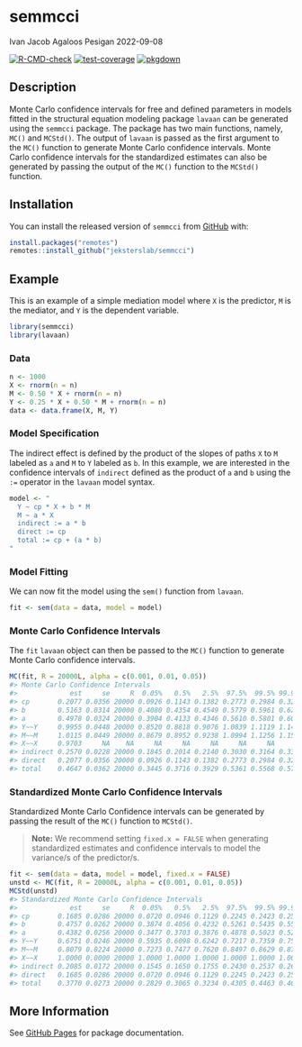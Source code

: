 semmcci
================
Ivan Jacob Agaloos Pesigan
2022-09-08

<!-- README.md is generated from README.Rmd. Please edit that file -->
<!-- badges: start -->

[![R-CMD-check](https://github.com/jeksterslab/semmcci/workflows/R-CMD-check/badge.svg)](https://github.com/jeksterslab/semmcci/actions)
[![test-coverage](https://github.com/jeksterslab/semmcci/actions/workflows/test-coverage.yaml/badge.svg)](https://github.com/jeksterslab/semmcci/actions/workflows/test-coverage.yaml)
[![pkgdown](https://github.com/jeksterslab/semmcci/actions/workflows/pkgdown.yaml/badge.svg)](https://github.com/jeksterslab/semmcci/actions/workflows/pkgdown.yaml)
<!-- badges: end -->

## Description

Monte Carlo confidence intervals for free and defined parameters in
models fitted in the structural equation modeling package `lavaan` can
be generated using the `semmcci` package. The package has two main
functions, namely, `MC()` and `MCStd()`. The output of `lavaan` is
passed as the first argument to the `MC()` function to generate Monte
Carlo confidence intervals. Monte Carlo confidence intervals for the
standardized estimates can also be generated by passing the output of
the `MC()` function to the `MCStd()` function.

## Installation

You can install the released version of `semmcci` from
[GitHub](https://github.com/jeksterslab/semmcci) with:

``` r
install.packages("remotes")
remotes::install_github("jeksterslab/semmcci")
```

## Example

This is an example of a simple mediation model where `X` is the
predictor, `M` is the mediator, and `Y` is the dependent variable.

``` r
library(semmcci)
library(lavaan)
```

### Data

``` r
n <- 1000
X <- rnorm(n = n)
M <- 0.50 * X + rnorm(n = n)
Y <- 0.25 * X + 0.50 * M + rnorm(n = n)
data <- data.frame(X, M, Y)
```

### Model Specification

The indirect effect is defined by the product of the slopes of paths `X`
to `M` labeled as `a` and `M` to `Y` labeled as `b`. In this example, we
are interested in the confidence intervals of `indirect` defined as the
product of `a` and `b` using the `:=` operator in the `lavaan` model
syntax.

``` r
model <- "
  Y ~ cp * X + b * M
  M ~ a * X
  indirect := a * b
  direct := cp
  total := cp + (a * b)
"
```

### Model Fitting

We can now fit the model using the `sem()` function from `lavaan`.

``` r
fit <- sem(data = data, model = model)
```

### Monte Carlo Confidence Intervals

The `fit` `lavaan` object can then be passed to the `MC()` function to
generate Monte Carlo confidence intervals.

``` r
MC(fit, R = 20000L, alpha = c(0.001, 0.01, 0.05))
#> Monte Carlo Confidence Intervals
#>             est     se     R  0.05%   0.5%   2.5%  97.5%  99.5% 99.95%
#> cp       0.2077 0.0356 20000 0.0926 0.1143 0.1382 0.2773 0.2984 0.3267
#> b        0.5163 0.0314 20000 0.4080 0.4354 0.4549 0.5779 0.5961 0.6204
#> a        0.4978 0.0324 20000 0.3904 0.4133 0.4346 0.5610 0.5801 0.6030
#> Y~~Y     0.9955 0.0448 20000 0.8520 0.8818 0.9076 1.0839 1.1119 1.1447
#> M~~M     1.0115 0.0449 20000 0.8679 0.8952 0.9238 1.0994 1.1256 1.1579
#> X~~X     0.9703     NA    NA     NA     NA     NA     NA     NA     NA
#> indirect 0.2570 0.0228 20000 0.1845 0.2014 0.2140 0.3030 0.3164 0.3358
#> direct   0.2077 0.0356 20000 0.0926 0.1143 0.1382 0.2773 0.2984 0.3267
#> total    0.4647 0.0362 20000 0.3445 0.3716 0.3929 0.5361 0.5568 0.5771
```

### Standardized Monte Carlo Confidence Intervals

Standardized Monte Carlo Confidence intervals can be generated by
passing the result of the `MC()` function to `MCStd()`.

> **Note:** We recommend setting `fixed.x = FALSE` when generating
> standardized estimates and confidence intervals to model the
> variance/s of the predictor/s.

``` r
fit <- sem(data = data, model = model, fixed.x = FALSE)
unstd <- MC(fit, R = 20000L, alpha = c(0.001, 0.01, 0.05))
MCStd(unstd)
#> Standardized Monte Carlo Confidence Intervals
#>             est     se     R  0.05%   0.5%   2.5%  97.5%  99.5% 99.95%
#> cp       0.1685 0.0286 20000 0.0720 0.0946 0.1129 0.2245 0.2423 0.2585
#> b        0.4757 0.0262 20000 0.3874 0.4056 0.4232 0.5261 0.5435 0.5564
#> a        0.4382 0.0256 20000 0.3477 0.3703 0.3876 0.4878 0.5023 0.5222
#> Y~~Y     0.6751 0.0246 20000 0.5935 0.6098 0.6242 0.7217 0.7359 0.7533
#> M~~M     0.8079 0.0224 20000 0.7273 0.7477 0.7620 0.8497 0.8629 0.8791
#> X~~X     1.0000 0.0000 20000 1.0000 1.0000 1.0000 1.0000 1.0000 1.0000
#> indirect 0.2085 0.0172 20000 0.1545 0.1650 0.1755 0.2430 0.2537 0.2682
#> direct   0.1685 0.0286 20000 0.0720 0.0946 0.1129 0.2245 0.2423 0.2585
#> total    0.3770 0.0273 20000 0.2829 0.3065 0.3234 0.4305 0.4463 0.4633
```

## More Information

See [GitHub Pages](https://jeksterslab.github.io/semmcci/index.html) for
package documentation.
